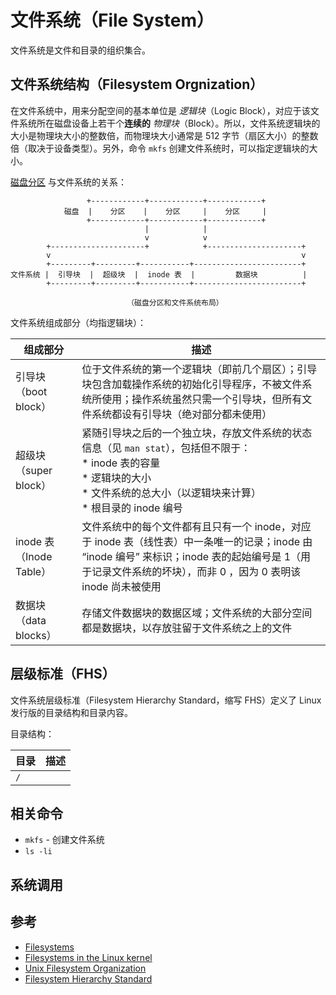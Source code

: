 # 文件系统（File System）

文件系统是文件和目录的组织集合。

## 文件系统结构（Filesystem Orgnization）

在文件系统中，用来分配空间的基本单位是 _逻辑块_（Logic Block），对应于该文件系统所在磁盘设备上若干个**连续的** _物理块_（Block）。所以，文件系统逻辑块的大小是物理块大小的整数倍，而物理块大小通常是 512 字节（扇区大小）的整数倍（取决于设备类型）。另外，命令 `mkfs` 创建文件系统时，可以指定逻辑块的大小。

[磁盘分区](../../../../computer/hardware/devices/disk/partition.md) 与文件系统的关系：

```graph
                 +------------+------------+------------+
            磁盘  |    分区    |    分区     |    分区     |
                 +------------+------------+------------+
                              |            |
                              v            v
        +---------------------+            +---------------------+
        v                                                        v
        +---------+---------+-----------+------------------------+
文件系统 |  引导块  |  超级块  |  inode 表  |         数据块          |
        +---------+---------+-----------+------------------------+

                          （磁盘分区和文件系统布局）
```

文件系统组成部分（均指逻辑块）：

| 组成部分                | 描述                                                                                                                                                                                                         |
| ----------------------- | ------------------------------------------------------------------------------------------------------------------------------------------------------------------------------------------------------------ |
| 引导块（boot block）    | 位于文件系统的第一个逻辑块（即前几个扇区）；引导块包含加载操作系统的初始化引导程序，不被文件系统所使用；操作系统虽然只需一个引导块，但所有文件系统都设有引导块（绝对部分都未使用）                           |
| 超级块（super block）   | 紧随引导块之后的一个独立块，存放文件系统的状态信息（见 `man stat`），包括但不限于：<br> * inode 表的容量 <br> * 逻辑块的大小 <br> * 文件系统的总大小（以逻辑块来计算）<br> * 根目录的 inode 编号             |
| inode 表（Inode Table） | 文件系统中的每个文件都有且只有一个 inode，对应于 inode 表（线性表）中一条唯一的记录；inode 由 “inode 编号” 来标识；inode 表的起始编号是 1（用于记录文件系统的坏块），而非 0 ，因为 0 表明该 inode 尚未被使用 |
| 数据块（data blocks）   | 存储文件数据块的数据区域；文件系统的大部分空间都是数据块，以存放驻留于文件系统之上的文件                                                                                                                     |

## 层级标准（FHS）

文件系统层级标准（Filesystem Hierarchy Standard，缩写 FHS）定义了 Linux 发行版的目录结构和目录内容。

目录结构：

| 目录 | 描述 |
| ---- | ---- |
| `/`  |      |

## 相关命令

* `mkfs` - 创建文件系统
* `ls -li`

## 系统调用

## 参考

* [Filesystems](https://www.tldp.org/LDP/sag/html/filesystems.html)
* [Filesystems in the Linux kernel](https://www.kernel.org/doc/html/latest/filesystems/index.html)
* [Unix Filesystem Organization](https://web.cs.wpi.edu/~rek/DCS/D04/UnixFileSystems.html)
* [Filesystem Hierarchy Standard](https://en.wikipedia.org/wiki/Filesystem_Hierarchy_Standard)